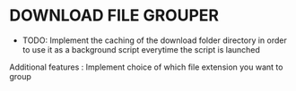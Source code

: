 # DOWNLOAD FILE GROUPER

- TODO: Implement the caching of the download folder directory in order to use it as a background script everytime the script is launched  


Additional features : Implement choice of which file extension you want to group

